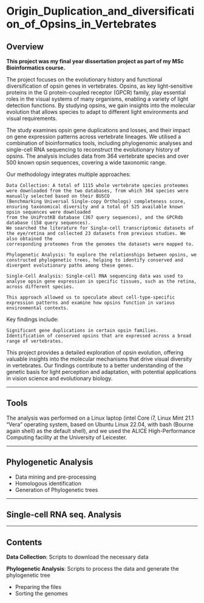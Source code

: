 # Origin_Duplication_and_diversification_of_Opsins_in_Vertebrates

## Overview

**This project was my final year dissertation project as part of my MSc Bioinformatics course.**

The project focuses on the evolutionary history and functional diversification of opsin genes in vertebrates. 
Opsins, as key light-sensitive proteins in the G protein-coupled receptor (GPCR) family, play essential roles in the visual systems of many organisms, enabling a variety of light detection functions. 
By studying opsins, we gain insights into the molecular evolution that allows species to adapt to different light environments and visual requirements.

The study examines opsin gene duplications and losses, and their impact on gene expression patterns across vertebrate lineages.
We utilised a combination of bioinformatics tools, including phylogenomic analyses and single-cell RNA sequencing to reconstruct the evolutionary history of opsins.
The analysis includes data from 364 vertebrate species and over 500 known opsin sequences, covering a wide taxonomic range.

Our methodology integrates multiple approaches:

    Data Collection: A total of 1115 whole vertebrate species proteomes were downloaded from the two databases, from which 364 species were manually selected based on their BUSCO
    (Benchmarking Universal Single-copy Orthologs) completeness score, ensuring taxonomical diversity and a total of 525 available known opsin sequences were downloaded 
    from the UniProtKB database (367 query sequences), and the GPCRdb database (158 query sequences).
    We searched the literature for Single-cell transcriptomic datasets of the eye/retina and collected 23 datasets from previous studies. We also obtained the 
    corresponding proteomes from the genomes the datasets were mapped to.
    
    Phylogenetic Analysis: To explore the relationships between opsins, we constructed phylogenetic trees, helping to identify conserved and divergent evolutionary paths among these genes.
    
    Single-Cell Analysis: Single-cell RNA sequencing data was used to analyse opsin gene expression in specific tissues, such as the retina, across different species. 
    
    This approach allowed us to speculate about cell-type-specific expression patterns and examine how opsins function in various environmental contexts.

Key findings include:

    Significant gene duplications in certain opsin families.
    Identification of conserved opsins that are expressed across a broad range of vertebrates.

This project provides a detailed exploration of opsin evolution, offering valuable insights into the molecular mechanisms that drive visual diversity in vertebrates.
Our findings contribute to a better understanding of the genetic basis for light perception and adaptation, with potential applications in vision science and evolutionary biology.

---

## Tools

The analysis was performed on a Linux laptop (intel Core i7, Linux Mint 21.1 “Vera”
operating system, based on Ubuntu Linux 22.04, with bash (Bourne again shell) as the
default shell), and we used the ALICE High-Performance Computing facility at the
University of Leicester.

---

## Phylogenetic Analysis

- Data mining and pre-processing
- Homologous identification
- Generation of Phylogenetic trees

---

## Single-cell RNA seq. Analysis

---

## Contents

**Data Collection**: Scripts to download the necessary data

**Phylogenetic Analysis**: Scripts to process the data and generate the phylogenetic tree

- Preparing the files
- Sorting the genomes
